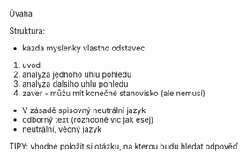 Úvaha

Struktura:
 - kazda myslenky vlastno odstavec
1. uvod
2. analyza jednoho uhlu pohledu
3. analyza dalsiho uhlu pohledu
4. zaver - můžu mít konečné stanovisko (ale nemusí)

- V zásadě spisovný neutrální jazyk
- odborný text (rozhdoně víc jak esej)
- neutrální, věcný jazyk

TIPY:
vhodné položit si otázku, na kterou budu hledat odpověď
